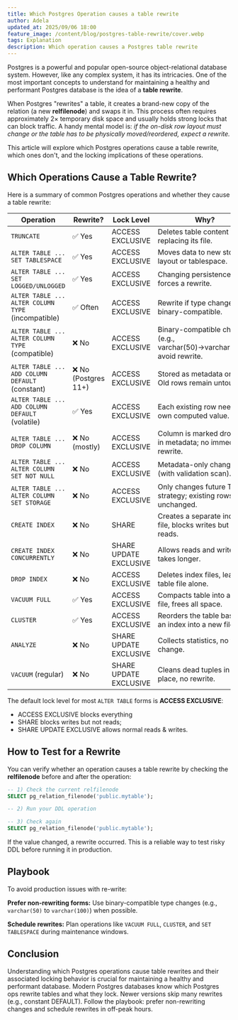 ```yaml
---
title: Which Postgres Operation causes a table rewrite
author: Adela
updated_at: 2025/09/06 18:00
feature_image: /content/blog/postgres-table-rewrite/cover.webp
tags: Explanation
description: Which operation causes a Postgres table rewrite
---
```


Postgres is a powerful and popular open-source object-relational database system. However, like any complex system, it has its intricacies. One of the most important concepts to understand for maintaining a healthy and performant Postgres database is the idea of a **table rewrite**.

When Postgres "rewrites" a table, it creates a brand-new copy of the relation (a new **relfilenode**) and swaps it in. This process often requires approximately 2× temporary disk space and usually holds strong locks that can block traffic. A handy mental model is: _if the on-disk row layout must change or the table has to be physically moved/reordered, expect a rewrite._

This article will explore which Postgres operations cause a table rewrite, which ones don't, and the locking implications of these operations.

## Which Operations Cause a Table Rewrite?

Here is a summary of common Postgres operations and whether they cause a table rewrite:

| Operation                                          | Rewrite?             | Lock Level             | Why?                                                                      |
| -------------------------------------------------- | -------------------- | ---------------------- | ------------------------------------------------------------------------- |
| `TRUNCATE`                                         | ✅ Yes               | ACCESS EXCLUSIVE       | Deletes table content by replacing its file.                              |
| `ALTER TABLE ... SET TABLESPACE`                   | ✅ Yes               | ACCESS EXCLUSIVE       | Moves data to new storage layout or tablespace.                           |
| `ALTER TABLE ... SET LOGGED/UNLOGGED`              | ✅ Yes               | ACCESS EXCLUSIVE       | Changing persistence forces a rewrite.                                    |
| `ALTER TABLE ... ALTER COLUMN TYPE` (incompatible) | ✅ Often             | ACCESS EXCLUSIVE       | Rewrite if type change isn't binary-compatible.                           |
| `ALTER TABLE ... ALTER COLUMN TYPE` (compatible)   | ❌ No                | ACCESS EXCLUSIVE       | Binary-compatible changes (e.g., varchar(50)→varchar(100)) avoid rewrite. |
| `ALTER TABLE ... ADD COLUMN DEFAULT` (constant)    | ❌ No (Postgres 11+) | ACCESS EXCLUSIVE       | Stored as metadata only. Old rows remain untouched.                       |
| `ALTER TABLE ... ADD COLUMN DEFAULT` (volatile)    | ✅ Yes               | ACCESS EXCLUSIVE       | Each existing row needs its own computed value.                           |
| `ALTER TABLE ... DROP COLUMN`                      | ❌ No (mostly)       | ACCESS EXCLUSIVE       | Column is marked dropped in metadata; no immediate rewrite.               |
| `ALTER TABLE ... ALTER COLUMN SET NOT NULL`        | ❌ No                | ACCESS EXCLUSIVE       | Metadata-only change (with validation scan).                              |
| `ALTER TABLE ... ALTER COLUMN SET STORAGE`         | ❌ No                | ACCESS EXCLUSIVE       | Only changes future TOAST strategy; existing rows unchanged.              |
| `CREATE INDEX`                                     | ❌ No                | SHARE                  | Creates a separate index file, blocks writes but not reads.               |
| `CREATE INDEX CONCURRENTLY`                        | ❌ No                | SHARE UPDATE EXCLUSIVE | Allows reads and writes; takes longer.                                    |
| `DROP INDEX`                                       | ❌ No                | ACCESS EXCLUSIVE       | Deletes index files, leaves table file alone.                             |
| `VACUUM FULL`                                      | ✅ Yes               | ACCESS EXCLUSIVE       | Compacts table into a new file, frees all space.                          |
| `CLUSTER`                                          | ✅ Yes               | ACCESS EXCLUSIVE       | Reorders the table based on an index into a new file.                     |
| `ANALYZE`                                          | ❌ No                | SHARE UPDATE EXCLUSIVE | Collects statistics, no file change.                                      |
| `VACUUM` (regular)                                 | ❌ No                | SHARE UPDATE EXCLUSIVE | Cleans dead tuples in-place, no rewrite.                                  |

The default lock level for most `ALTER TABLE` forms is **ACCESS EXCLUSIVE**:

- ACCESS EXCLUSIVE blocks everything
- SHARE blocks writes but not reads;
- SHARE UPDATE EXCLUSIVE allows normal reads & writes.

## How to Test for a Rewrite

You can verify whether an operation causes a table rewrite by checking the **relfilenode** before and after the operation:

```sql
-- 1) Check the current relfilenode
SELECT pg_relation_filenode('public.mytable');

-- 2) Run your DDL operation

-- 3) Check again
SELECT pg_relation_filenode('public.mytable');
```

If the value changed, a rewrite occurred. This is a reliable way to test risky DDL before running it in production.

## Playbook

To avoid production issues with re-write:

**Prefer non-rewriting forms:** Use binary-compatible type changes (e.g., `varchar(50)` to `varchar(100)`) when possible.

**Schedule rewrites:** Plan operations like `VACUUM FULL`, `CLUSTER`, and `SET TABLESPACE` during maintenance windows.

## Conclusion

Understanding which Postgres operations cause table rewrites and their associated locking behavior is crucial for maintaining a healthy and performant database. Modern Postgres databases know which Postgres ops rewrite tables and what they lock. Newer versions skip many rewrites (e.g., constant DEFAULT). Follow the playbook: prefer non-rewriting changes and schedule rewrites in off-peak hours.

